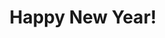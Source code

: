 ---
title: Happy New Year!
emoji: "🎍"
emojipedia: https://emojipedia.org/pine-decoration/
more_url: https://en.wikipedia.org/wiki/Kadomatsu
month: 1
style: "font-size:2em;"
---